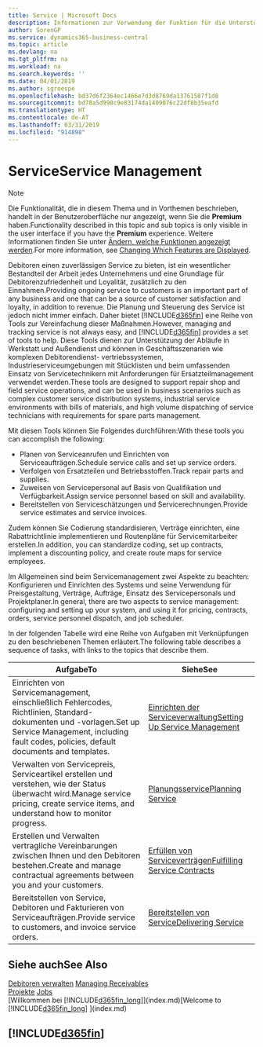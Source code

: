 ```yaml
---
title: Service | Microsoft Docs
description: Informationen zur Verwendung der Funktion für die Unterstützung der Arbeitsgänge Werkstatt und Service.
author: SorenGP
ms.service: dynamics365-business-central
ms.topic: article
ms.devlang: na
ms.tgt_pltfrm: na
ms.workload: na
ms.search.keywords: ''
ms.date: 04/01/2019
ms.author: sgroespe
ms.openlocfilehash: bd37d6f2364ec1466e7d3d8769da13761587f1d8
ms.sourcegitcommit: bd78a5d990c9e83174da1409076c22df8b35eafd
ms.translationtype: HT
ms.contentlocale: de-AT
ms.lasthandoff: 03/31/2019
ms.locfileid: "914898"
---
```

# <a name="service-management"></a><span data-ttu-id="3306b-103">Service</span><span class="sxs-lookup"><span data-stu-id="3306b-103">Service Management</span></span>
> [!NOTE]
> <span data-ttu-id="3306b-104">Die Funktionalität, die in diesem Thema und in Vorthemen beschrieben, handelt in der Benutzeroberfläche nur angezeigt, wenn Sie die **Premium** haben.</span><span class="sxs-lookup"><span data-stu-id="3306b-104">Functionality described in this topic and sub topics is only visible in the user interface if you have the **Premium** experience.</span></span> <span data-ttu-id="3306b-105">Weitere Informationen finden Sie unter [Ändern, welche Funktionen angezeigt werden](ui-experiences.md).</span><span class="sxs-lookup"><span data-stu-id="3306b-105">For more information, see [Changing Which Features are Displayed](ui-experiences.md).</span></span>

<span data-ttu-id="3306b-106">Debitoren einen zuverlässigen Service zu bieten, ist ein wesentlicher Bestandteil der Arbeit jedes Unternehmens und eine Grundlage für Debitorenzufriedenheit und Loyalität, zusätzlich zu den Einnahmen.</span><span class="sxs-lookup"><span data-stu-id="3306b-106">Providing ongoing service to customers is an important part of any business and one that can be a source of customer satisfaction and loyalty, in addition to revenue.</span></span> <span data-ttu-id="3306b-107">Die Planung und Steuerung des Service ist jedoch nicht immer einfach. Daher bietet [!INCLUDE[d365fin](includes/d365fin_md.md)] eine Reihe von Tools zur Vereinfachung dieser Maßnahmen.</span><span class="sxs-lookup"><span data-stu-id="3306b-107">However, managing and tracking service is not always easy, and [!INCLUDE[d365fin](includes/d365fin_md.md)] provides a set of tools to help.</span></span> <span data-ttu-id="3306b-108">Diese Tools dienen zur Unterstützung der Abläufe in Werkstatt und Außendienst und können in Geschäftsszenarien wie komplexen Debitorendienst- vertriebssystemen, Industrieserviceumgebungen mit Stücklisten und beim umfassenden Einsatz von Servicetechnikern mit Anforderungen für Ersatzteilmanagement verwendet werden.</span><span class="sxs-lookup"><span data-stu-id="3306b-108">These tools are designed to support repair shop and field service operations, and can be used in business scenarios such as complex customer service distribution systems, industrial service environments with bills of materials, and high volume dispatching of service technicians with requirements for spare parts management.</span></span>  

 <span data-ttu-id="3306b-109">Mit diesen Tools können Sie Folgendes durchführen:</span><span class="sxs-lookup"><span data-stu-id="3306b-109">With these tools you can accomplish the following:</span></span>  

* <span data-ttu-id="3306b-110">Planen von Serviceanrufen und Einrichten von Serviceaufträgen.</span><span class="sxs-lookup"><span data-stu-id="3306b-110">Schedule service calls and set up service orders.</span></span>  
* <span data-ttu-id="3306b-111">Verfolgen von Ersatzteilen und Betriebsstoffen.</span><span class="sxs-lookup"><span data-stu-id="3306b-111">Track repair parts and supplies.</span></span>  
* <span data-ttu-id="3306b-112">Zuweisen von Servicepersonal auf Basis von Qualifikation und Verfügbarkeit.</span><span class="sxs-lookup"><span data-stu-id="3306b-112">Assign service personnel based on skill and availability.</span></span>  
* <span data-ttu-id="3306b-113">Bereitstellen von Serviceschätzungen und Servicerechnungen.</span><span class="sxs-lookup"><span data-stu-id="3306b-113">Provide service estimates and service invoices.</span></span>  

<span data-ttu-id="3306b-114">Zudem können Sie Codierung standardisieren, Verträge einrichten, eine Rabattrichtlinie implementieren und Routenpläne für Servicemitarbeiter erstellen.</span><span class="sxs-lookup"><span data-stu-id="3306b-114">In addition, you can standardize coding, set up contracts, implement a discounting policy, and create route maps for service employees.</span></span>  

<span data-ttu-id="3306b-115">Im Allgemeinen sind beim Servicemanagement zwei Aspekte zu beachten: Konfigurieren und Einrichten des Systems und seine Verwendung für Preisgestaltung, Verträge, Aufträge, Einsatz des Servicepersonals und Projektplaner.</span><span class="sxs-lookup"><span data-stu-id="3306b-115">In general, there are two aspects to service management: configuring and setting up your system, and using it for pricing, contracts, orders, service personnel dispatch, and job scheduler.</span></span>  

<span data-ttu-id="3306b-116">In der folgenden Tabelle wird eine Reihe von Aufgaben mit Verknüpfungen zu den beschriebenen Themen erläutert.</span><span class="sxs-lookup"><span data-stu-id="3306b-116">The following table describes a sequence of tasks, with links to the topics that describe them.</span></span>   

|<span data-ttu-id="3306b-117">**Aufgabe**</span><span class="sxs-lookup"><span data-stu-id="3306b-117">**To**</span></span>|<span data-ttu-id="3306b-118">**Siehe**</span><span class="sxs-lookup"><span data-stu-id="3306b-118">**See**</span></span>|  
|------------|-------------|  
|<span data-ttu-id="3306b-119">Einrichten von Servicemanagement, einschließlich Fehlercodes, Richtlinien, Standard- dokumenten und -vorlagen.</span><span class="sxs-lookup"><span data-stu-id="3306b-119">Set up Service Management, including fault codes, policies, default documents and templates.</span></span>|[<span data-ttu-id="3306b-120">Einrichten der Serviceverwaltung</span><span class="sxs-lookup"><span data-stu-id="3306b-120">Setting Up Service Management</span></span>](service-setup-service.md)|  
|<span data-ttu-id="3306b-121">Verwalten von Servicepreis, Serviceartikel erstellen und verstehen, wie der Status überwacht wird.</span><span class="sxs-lookup"><span data-stu-id="3306b-121">Manage service pricing, create service items, and understand how to monitor progress.</span></span>|[<span data-ttu-id="3306b-122">Planungsservice</span><span class="sxs-lookup"><span data-stu-id="3306b-122">Planning Service</span></span>](service-plan-service.md)|  
|<span data-ttu-id="3306b-123">Erstellen und Verwalten vertragliche Vereinbarungen zwischen Ihnen und den Debitoren bestehen.</span><span class="sxs-lookup"><span data-stu-id="3306b-123">Create and manage contractual agreements between you and your customers.</span></span>|[<span data-ttu-id="3306b-124">Erfüllen von Serviceverträgen</span><span class="sxs-lookup"><span data-stu-id="3306b-124">Fulfilling Service Contracts</span></span>](service-fulfill-service-contracts.md)|  
|<span data-ttu-id="3306b-125">Bereitstellen von Service, Debitoren und Fakturieren von Serviceaufträgen.</span><span class="sxs-lookup"><span data-stu-id="3306b-125">Provide service to customers, and invoice service orders.</span></span>|[<span data-ttu-id="3306b-126">Bereitstellen von Service</span><span class="sxs-lookup"><span data-stu-id="3306b-126">Delivering Service</span></span>](service-deliver-service.md)|  

## <a name="see-also"></a><span data-ttu-id="3306b-127">Siehe auch</span><span class="sxs-lookup"><span data-stu-id="3306b-127">See Also</span></span>  
<span data-ttu-id="3306b-128">[Debitoren verwalten](receivables-manage-receivables.md) </span><span class="sxs-lookup"><span data-stu-id="3306b-128">[Managing Receivables](receivables-manage-receivables.md) </span></span>  
<span data-ttu-id="3306b-129">[Projekte](projects-how-create-jobs.md) </span><span class="sxs-lookup"><span data-stu-id="3306b-129">[Jobs](projects-how-create-jobs.md) </span></span>  
<span data-ttu-id="3306b-130">[Willkommen bei [!INCLUDE[d365fin_long](includes/d365fin_long_md.md)]](index.md)</span><span class="sxs-lookup"><span data-stu-id="3306b-130">[Welcome to [!INCLUDE[d365fin_long](includes/d365fin_long_md.md)] ](index.md)</span></span>

## [!INCLUDE[d365fin](includes/free_trial_md.md)]  
